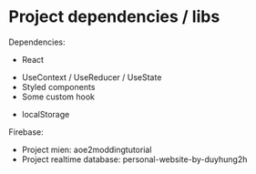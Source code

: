# Project dependencies / libs

Dependencies: 
- React
 + UseContext / UseReducer / UseState
 + Styled components
 + Some custom hook
- localStorage




Firebase:
- Project mien: aoe2moddingtutorial
- Project realtime database: personal-website-by-duyhung2h
